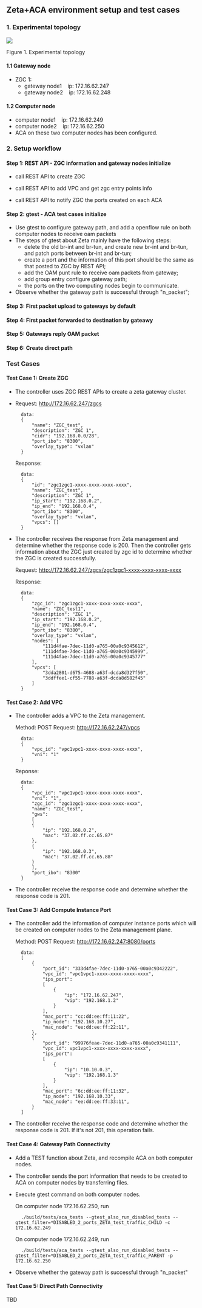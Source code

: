 ## Zeta+ACA environment setup and test cases

### 1. Experimental topology

![](images/Zeta_environment_setup.JPG)

<p>Figure 1. Experimental topology</p>

#### 1.1 Gateway node

-   ZGC 1:
    -   gateway node1 &nbsp;&nbsp; ip: 172.16.62.247
    -   gateway node2 &nbsp;&nbsp; ip: 172.16.62.248

#### 1.2 Computer node

-   computer node1 &nbsp;&nbsp; ip: 172.16.62.249
-   computer node2 &nbsp;&nbsp; ip: 172.16.62.250
-   ACA on these two computer nodes has been configured.


### 2. Setup workflow

#### Step 1: REST API - ZGC information and gateway nodes initialize

-   call REST API to create ZGC 

-   call REST API to add VPC and get zgc entry points info

-   call REST API to notify ZGC the ports created on each ACA

#### Step 2: gtest - ACA test cases initialize

-   Use gtest to configure gateway path, and add a openflow rule on both computer nodes to receive oam packets
-   The steps of gtest about Zeta mainly have the following steps:
    -   delete the old br-int and br-tun, and create new br-int and br-tun, and patch ports between br-int and br-tun;
    -   create a port and the information of this port should be the same as that posted to ZGC by REST API;
    -   add the OAM punt rule to receive oam packets from gateway;
    -   add group entry configure gateway path;
    -   the ports on the two computing nodes begin to communicate. 
- Observe whether the gateway path is successful through "n_packet";

#### Step 3: First packet upload to gateways by default

#### Step 4: First packet forwarded to destination by gateawy

#### Step 5: Gateways reply OAM packet

#### Step 6: Create direct path

### Test Cases

#### Test Case 1: Create ZGC

- The controller uses ZGC REST APIs to create a zeta gateway cluster.
- 
    Request: http://172.16.62.247/zgcs

        data:
        {
            "name": "ZGC_test",
            "description": "ZGC 1",
            "cidr": "192.168.0.0/28",
            "port_ibo": "8300",
            "overlay_type": "vxlan"
        }

    Response:

        data:
        {
            "id": "zgc1zgc1-xxxx-xxxx-xxxx-xxxx",
            "name": "ZGC_test",
            "description": "ZGC 1",
            "ip_start": "192.168.0.2",
            "ip_end": "192.168.0.4",
            "port_ibo": "8300",
            "overlay_type": "vxlan",
            "vpcs": []
        }

- The controller receives the response from Zeta management and determine whether the response code is 200. Then the controller gets information about the ZGC just created by zgc id to determine whether the ZGC is created successfully.
  
    Request: http://172.16.62.247/zgcs/zgc1zgc1-xxxx-xxxx-xxxx-xxxx

    Response:

        data:
        {
            "zgc_id": "zgc1zgc1-xxxx-xxxx-xxxx-xxxx",
            "name": "ZGC_test1",
            "description": "ZGC 1",
            "ip_start": "192.168.0.2",
            "ip_end": "192.168.0.4",
            "port_ibo": "8300",
            "overlay_type": "vxlan",
            "nodes": [
                "111d4fae-7dec-11d0-a765-00a0c9345612",
                "111d4fae-7dec-11d0-a765-00a0c9345999",
                "111d4fae-7dec-11d0-a765-00a0c9345777"
            ],
            "vpcs": [
                "3dda2801-d675-4688-a63f-dcda8d327f50",
                "3ddffee1-cf55-7788-a63f-dcda8d582f45"
            ]
        }

#### Test Case 2: Add VPC

- The controller adds a VPC to the Zeta management.
  
    Method: POST
    Request: http://172.16.62.247/vpcs

        data:
        {
            "vpc_id": "vpc1vpc1-xxxx-xxxx-xxxx-xxxx",
            "vni": "1"
        }

    Reponse:

        data:
        {
            "vpc_id": "vpc1vpc1-xxxx-xxxx-xxxx-xxxx",
            "vni": "1",
            "zgc_id": "zgc1zgc1-xxxx-xxxx-xxxx-xxxx",
            "name": "ZGC_test",
            "gws": 
            [
            {
                "ip": "192.168.0.2",
                "mac": "37.02.ff.cc.65.87"
            },
            {
                "ip": "192.168.0.3",
                "mac": "37.02.ff.cc.65.88"
            }
            ],
            "port_ibo": "8300"
        }

- The controller receive the response code and determine whether the response code is 201.

#### Test Case 3: Add Compute Instance Port

- The controller add the information of computer instance ports which will be created on computer nodes to the Zeta management plane.

    Method: POST
    Request: http://172.16.62.247:8080/ports

        data:
        [
            {
                "port_id": "333d4fae-7dec-11d0-a765-00a0c9342222",
                "vpc_id": "vpc1vpc1-xxxx-xxxx-xxxx-xxxx",
                "ips_port": 
                [
                    {
                        "ip": "172.16.62.247",
                        "vip": "192.168.1.2"
                    }
                ],
                "mac_port": "cc:dd:ee:ff:11:22",
                "ip_node": "192.168.10.27",
                "mac_node": "ee:dd:ee:ff:22:11",
            },
            {
                "port_id": "99976feae-7dec-11d0-a765-00a0c9341111",
                "vpc_id": vpc1vpc1-xxxx-xxxx-xxxx-xxxx",
                "ips_port": 
                [
                    {
                        "ip": "10.10.0.3",
                        "vip": "192.168.1.3"
                    }
                ],
                "mac_port": "6c:dd:ee:ff:11:32",
                "ip_node": "192.168.10.33",
                "mac_node": "ee:dd:ee:ff:33:11",
            }
        ]

- The controller receive the response code and determine whether the response code is 201. If it's not 201, this operation fails.

#### Test Case 4: Gateway Path Connectivity

- Add a TEST function about Zeta, and recompile ACA on both computer nodes.
- The controller sends the port information that needs to be created to ACA on computer nodes by transferring files.
- Execute gtest command on both computer nodes. 
  
    On computer node 172.16.62.250, run

        ./build/tests/aca_tests --gtest_also_run_disabled_tests --gtest_filter=*DISABLED_2_ports_ZETA_test_traffic_CHILD -c 172.16.62.249
  
    On computer node 172.16.62.249, run

        ./build/tests/aca_tests --gtest_also_run_disabled_tests --gtest_filter=*DISABLED_2_ports_ZETA_test_traffic_PARENT -p 172.16.62.250

- Observe whether the gateway path is successful through "n_packet"


#### Test Case 5: Direct Path Connectivity

TBD